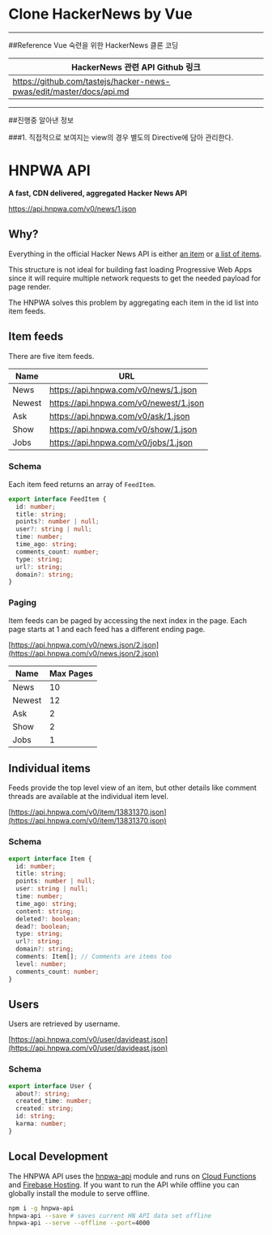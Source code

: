 # Clone HackerNews by Vue
***
##Reference
Vue 숙련을 위한 HackerNews 클론 코딩

| HackerNews 관련 API Github 링크 |
| --- |
| https://github.com/tastejs/hacker-news-pwas/edit/master/docs/api.md |


***
##진행중 알아낸 정보

###1. 직접적으로 보여지는 view의 경우 별도의 Directive에 담아 관리한다.





# HNPWA API

**A fast, CDN delivered, aggregated Hacker News API**

https://api.hnpwa.com/v0/news/1.json

## Why?

Everything in the official Hacker News API is either
[an item](https://hacker-news.firebaseio.com/v0/item/8863.json?print=pretty) or
[a list of items](https://hacker-news.firebaseio.com/v0/topstories.json?print=pretty).

This structure is not ideal for building fast loading Progressive Web Apps since it will require multiple network requests
to get the needed payload for page render.

The HNPWA solves this problem by aggregating each item in the id list into item feeds.

## Item feeds

There are five item feeds.

| Name | URL |
| --- | --- |
| News| https://api.hnpwa.com/v0/news/1.json |
| Newest | https://api.hnpwa.com/v0/newest/1.json |
| Ask | https://api.hnpwa.com/v0/ask/1.json |
| Show | https://api.hnpwa.com/v0/show/1.json |
| Jobs | https://api.hnpwa.com/v0/jobs/1.json |

### Schema

Each item feed returns an array of `FeedItem`.

```ts
export interface FeedItem {
  id: number;
  title: string;
  points?: number | null;
  user?: string | null;
  time: number;
  time_ago: string;
  comments_count: number;
  type: string;
  url?: string;
  domain?: string;
}
```

### Paging

Item feeds can be paged by accessing the next index in the page. Each page starts at 1 and each feed has a different ending page.

[https://api.hnpwa.com/v0/news.json/2.json](https://api.hnpwa.com/v0/news.json/2.json)

| Name | Max Pages |
| --- | --- |
| News| 10 |
| Newest | 12 |
| Ask | 2 |
| Show | 2 |
| Jobs | 1 |

## Individual items

Feeds provide the top level view of an item, but other details like comment threads are available at the individual item level.

[https://api.hnpwa.com/v0/item/13831370.json](https://api.hnpwa.com/v0/item/13831370.json)

### Schema

```ts
export interface Item {
  id: number;
  title: string;
  points: number | null;
  user: string | null;
  time: number;
  time_ago: string;
  content: string;
  deleted?: boolean;
  dead?: boolean;
  type: string;
  url?: string;
  domain?: string;
  comments: Item[]; // Comments are items too
  level: number;
  comments_count: number;
}
```

## Users

Users are retrieved by username.

[https://api.hnpwa.com/v0/user/davideast.json](https://api.hnpwa.com/v0/user/davideast.json)

### Schema

```ts
export interface User {
  about?: string;
  created_time: number;
  created: string;
  id: string;
  karma: number;  
}
```

## Local Development

The HNPWA API uses the [hnpwa-api](https://github.com/davideast/hnpwa-api/) module and runs on [Cloud Functions](https://firebase.google.com/docs/functions/) and [Firebase Hosting](https://firebase.google.com/docs/hosting/functions).
If you want to run the API while offline you can globally install the module to serve offline.

```bash
npm i -g hnpwa-api
hnpwa-api --save # saves current HN API data set offline
hnpwa-api --serve --offline --port=4000
```
